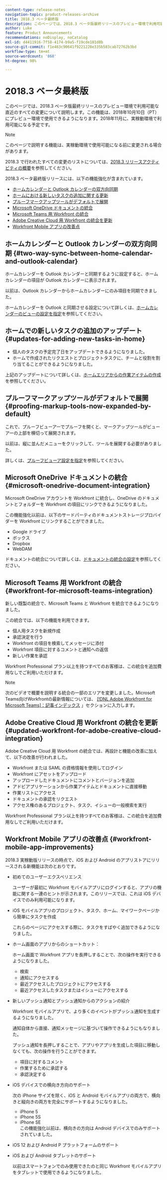 ```yaml
---
content-type: release-notes
navigation-topic: product-releases-archive
title: 2018.3 ベータ最終版
description: このページでは、2018.3 ベータ版最終リリースのプレビュー環境で利用可能な直近のすべての変更について説明します。この機能は、2018年10月10日（PT）にプレビュー環境で使用できるようになります。2018年11月に、実稼動環境で利用可能になる予定です。
author: Luke
feature: Product Announcements
recommendations: noDisplay, noCatalog
exl-id: d4411916-7f58-4174-b9a5-f19cde181d8b
source-git-commit: f1e463c90641f9221228e335b583cab72762b3bd
workflow-type: tm+mt
source-wordcount: '868'
ht-degree: 98%

---
```


# 2018.3 ベータ最終版

このページでは、2018.3 ベータ版最終リリースのプレビュー環境で利用可能な直近のすべての変更について説明します。この機能は、2018年10月10日（PT）にプレビュー環境で使用できるようになります。2018年11月に、実稼動環境で利用可能になる予定です。

>[!NOTE]
>
>このページで説明する機能は、実稼動環境で使用可能になる前に変更される場合があります。

2018.3 で行われたすべての変更のリストについては、[2018.3 リリースアクティビティの概要](../../../../product-announcements/product-releases/quarterly-release-archive/2018.3-release-activity/2018-3-release-activity-overview.md)を参照してください。

2018.3 ベータ最終版リリースには、以下の機能強化が含まれています。

* [ホームカレンダーと Outlook カレンダーの双方向同期](#two-way-sync-between-home-calendar-and-outlook-calendar)
* [ホームにおける新しいタスクの追加に関する更新](#updates-for-adding-new-tasks-in-home)
* [プルーフマークアップツールがデフォルトで展開](#proofing-markup-tools-now-expanded-by-default)
* [Microsoft OneDrive ドキュメントの統合](#microsoft-onedrive-document-integration)
* [Microsoft Teams 用 Workfront の統合](#workfront-for-microsoft-teams-integration)
* [Adobe Creative Cloud 用 Workfront の統合を更新](#updated-workfront-for-adobe-creative-cloud-integration)
* [Workfront Mobile アプリの改善点](#workfront-mobile-app-improvements)

## ホームカレンダーと Outlook カレンダーの双方向同期 {#two-way-sync-between-home-calendar-and-outlook-calendar}

ホームカレンダーを Outlook カレンダーと同期するように設定すると、ホームカレンダーの項目が Outlook カレンダーに表示されます。

以前は、Outlook カレンダーからホームカレンダーにのみ項目を同期できました。

ホームカレンダーを Outlook と同期させる設定について詳しくは、[ホームカレンダーのビューの設定を指定](../../../../workfront-basics/using-home/using-the-home-area/configure-home-calendar-view.md)を参照してください。

## ホームでの新しいタスクの追加のアップデート {#updates-for-adding-new-tasks-in-home}

* 個人のタスクの予定完了日をアップデートできるようになりました。
* ホームで作成されたリクエストとプロジェクトタスクに、チームと役割を割り当てることができるようになりました。

上記のアップデートについて詳しくは、[ホームエリアからの作業アイテムの作成](../../../../workfront-basics/using-home/using-the-home-area/create-work-items-in-home.md)を参照してください。

## プルーフマークアップツールがデフォルトで展開 {#proofing-markup-tools-now-expanded-by-default}

これで、プルーフビューアーでプルーフを開くと、マークアップツールがビューアーの上部を横切って展開されます。

以前は、縦に並んだメニューをクリックして、ツールを展開する必要がありました。

詳しくは、[プルーフビューア設定を指定](../../../../review-and-approve-work/proofing/reviewing-proofs-within-workfront/configure-proofing-viewer-settings.md)を参照してください。

## Microsoft OneDrive ドキュメントの統合 {#microsoft-onedrive-document-integration}

Microsoft OneDrive アカウントを Workfront に統合し、OneDrive のドキュメントとフォルダーを Workfront の項目にリンクできるようになりました。

この機能強化以前は、以下のサードパーティのドキュメントストレージプロバイダーを Workfront にリンクすることができました。

* Google ドライブ
* ボックス
* Dropbox
* WebDAM

ドキュメントの統合について詳しくは、[ドキュメントの統合の設定](../../../../administration-and-setup/configure-integrations/configure-document-integrations.md)を参照してください。

## Microsoft Teams 用 Workfront の統合 {#workfront-for-microsoft-teams-integration}

新しい既製の統合で、Microsoft Teams と Workfront を統合できるようになりました。

この統合では、以下の機能を利用できます。

* 個人用タスクを新規作成
* 承認決定を行う
* Workfront の項目を検索してメッセージに添付
* Workfront 項目に対するコメントと通知への返信
* 新しい作業を承認

Workfront Professional プラン以上を持つすべてのお客様は、この統合を追加費用なしでご利用いただけます。

>[!NOTE]
>
>次のビデオで概要を説明する統合の一部のエリアを変更しました。Microsoft Teams向けWorkfrontの最新情報については、 [[!DNL Adobe Workfront for Microsoft Teams]：記事インデックス](../../../../workfront-integrations-and-apps/using-workfront-with-microsoft-teams/use-workfront-with-ms-teams.md) 」セクションに入力します。

## Adobe Creative Cloud 用 Workfront の統合を更新 {#updated-workfront-for-adobe-creative-cloud-integration}

Adobe Creative Cloud 用 Workfront の統合では、再設計と機能の改善に加えて、以下の改善が行われました。

* Workfront または SAML の資格情報を使用してログイン
* Workfront にアセットをアップロード
* アップロードしたドキュメントにコメントとバージョンを追加
* アドビアプリケーションから作業アイテムとドキュメントに直接移動
* 作業リストにアクセス
* ドキュメントの承認をリクエスト
* アクセス権のあるプロジェクト、タスク、イシューの一般検索を実行

Workfront Professional プラン以上を持つすべてのお客様は、この統合を追加費用なしでご利用いただけます。

## Workfront Mobile アプリの改善点 {#workfront-mobile-app-improvements}

2018.3 実稼動版リリースの時点で、iOS および Android のアプリストアにリリースされる新機能は次のとおりです。

* 初めてのユーザーエクスペリエンス

  ユーザーが最初に Workfront モバイルアプリにログインすると、アプリの機能に関する一連のヒントが示されます。このリリースでは、これは iOS デバイスでのみ利用可能になります。

* iOS モバイルアプリのプロジェクト、タスク、ホーム、マイワークページから簡単にタスクを作成

  これらのページにアクセスする際に、タスクをすばやく追加できるようになりました。

* ホーム画面のアプリからのショートカット：

  ホーム画面で Workfront アプリを長押しすることで、次の操作を実行できるようになりました。

   * 検索
   * 通知にアクセスする
   * 最近アクセスしたプロジェクトにアクセスする
   * 最近アクセスしたタスクまたはイシューにアクセスする

* 新しいプッシュ通知とプッシュ通知からのアクションの紹介

  Workfront モバイルアプリで、より多くのイベントがプッシュ通知を生成するようになりました。

  通知自体から直接、通知メッセージに基づいて操作できるようにもなりました。

  プッシュ通知を長押しすることで、アプリやアプリを生成した項目に移動しなくても、次の操作を行うことができます。

   * 項目に対するコメント
   * 作業するために承認する
   * 承認決定する

* iOS デバイスでの横向き方向のサポート

  次の iPhone サイズを除く、iOS と Android モバイルアプリの両方で、横向きと縦向きの両方を完全にサポートするようになりました。

   * iPhone 5
   * iPhone 5S
   * iPhone SE\
     この機能強化以前は、横向きの方向は Android デバイスでのみサポートされていました。

* iOS 12 および Android P プラットフォームのサポート
* iOS および Android タブレットのサポート

  以前はスマートフォンでのみ使用できたのと同じ Workfront モバイルアプリをタブレットで使用できるようになりました。
